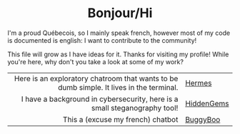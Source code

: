 <h1 align="center">Bonjour/Hi</h1>
<p>
I'm a proud Québecois, so I mainly speak french,  however most of my code is documented is english: I want to contribute to the community!

This file will grow as I have ideas for it. Thanks for visiting my profile! While you're here, why don't you take a look at some of my work?

<table>
<tr>
<td align="right"> Here is an exploratory chatroom that wants to be dumb simple. It lives in the terminal.</td>
<td> <a href="https://github.com/Zorkyx22/Hermes">Hermes</a></td>
</tr>
<tr>
<td align="right"> I have a background in cybersecurity, here is a small steganography tool!</td>
<td> <a href="https://github.com/Zorkyx22/HiddenGems">HiddenGems</a></td>
</tr>
<tr>
<td align="right"> This a (excuse my french) chatbot</td>
<td> <a href="https://github.com/Zorkyx22/BuggyBooLeGrandSage">BuggyBoo</a></td>
</tr>
</table>
</p>
